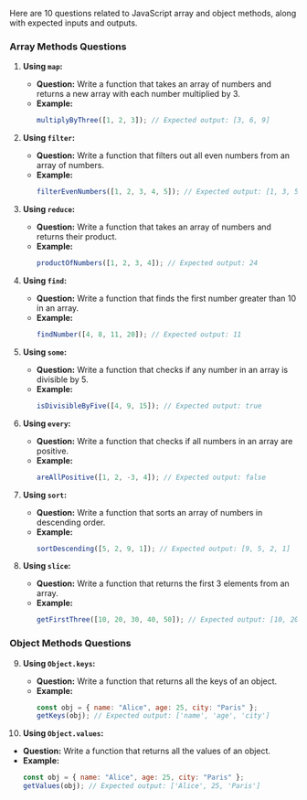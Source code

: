 Here are 10 questions related to JavaScript array and object methods, along with expected inputs and outputs.

### Array Methods Questions

1. **Using `map`:**
   - **Question:** Write a function that takes an array of numbers and returns a new array with each number multiplied by 3.
   - **Example:**
     ```js
     multiplyByThree([1, 2, 3]); // Expected output: [3, 6, 9]
     ```

2. **Using `filter`:**
   - **Question:** Write a function that filters out all even numbers from an array of numbers.
   - **Example:**
     ```js
     filterEvenNumbers([1, 2, 3, 4, 5]); // Expected output: [1, 3, 5]
     ```

3. **Using `reduce`:**
   - **Question:** Write a function that takes an array of numbers and returns their product.
   - **Example:**
     ```js
     productOfNumbers([1, 2, 3, 4]); // Expected output: 24
     ```

4. **Using `find`:**
   - **Question:** Write a function that finds the first number greater than 10 in an array.
   - **Example:**
     ```js
     findNumber([4, 8, 11, 20]); // Expected output: 11
     ```

5. **Using `some`:**
   - **Question:** Write a function that checks if any number in an array is divisible by 5.
   - **Example:**
     ```js
     isDivisibleByFive([4, 9, 15]); // Expected output: true
     ```

6. **Using `every`:**
   - **Question:** Write a function that checks if all numbers in an array are positive.
   - **Example:**
     ```js
     areAllPositive([1, 2, -3, 4]); // Expected output: false
     ```

7. **Using `sort`:**
   - **Question:** Write a function that sorts an array of numbers in descending order.
   - **Example:**
     ```js
     sortDescending([5, 2, 9, 1]); // Expected output: [9, 5, 2, 1]
     ```

8. **Using `slice`:**
   - **Question:** Write a function that returns the first 3 elements from an array.
   - **Example:**
     ```js
     getFirstThree([10, 20, 30, 40, 50]); // Expected output: [10, 20, 30]
     ```

### Object Methods Questions

9. **Using `Object.keys`:**
   - **Question:** Write a function that returns all the keys of an object.
   - **Example:**
     ```js
     const obj = { name: "Alice", age: 25, city: "Paris" };
     getKeys(obj); // Expected output: ['name', 'age', 'city']
     ```

10. **Using `Object.values`:**
   - **Question:** Write a function that returns all the values of an object.
   - **Example:**
     ```js
     const obj = { name: "Alice", age: 25, city: "Paris" };
     getValues(obj); // Expected output: ['Alice', 25, 'Paris']
     ```